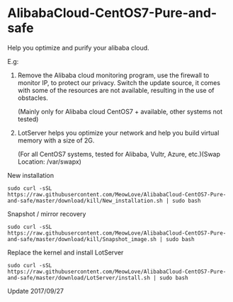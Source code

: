 # AlibabaCloud-CentOS7-Pure-and-safe
Help you optimize and purify your alibaba cloud.

E.g:
1. Remove the Alibaba cloud monitoring program, use the firewall to monitor IP, to protect our privacy. 
Switch the update source, it comes with some of the resources are not available, resulting in the use of obstacles.

    (Mainly only for Alibaba cloud CentOS7 + available, other systems not tested)

2. LotServer helps you optimize your network and help you build virtual memory with a size of 2G.

    (For all CentOS7 systems, tested for Alibaba, Vultr, Azure, etc.)(Swap Location: /var/swapx)


New installation

    sudo curl -sSL https://raw.githubusercontent.com/MeowLove/AlibabaCloud-CentOS7-Pure-and-safe/master/download/kill/New_installation.sh | sudo bash

Snapshot / mirror recovery

    sudo curl -sSL https://raw.githubusercontent.com/MeowLove/AlibabaCloud-CentOS7-Pure-and-safe/master/download/kill/Snapshot_image.sh | sudo bash

Replace the kernel and install LotServer

    sudo curl -sSL https://raw.githubusercontent.com/MeowLove/AlibabaCloud-CentOS7-Pure-and-safe/master/download/LotServer/install.sh | sudo bash

Update 2017/09/27

